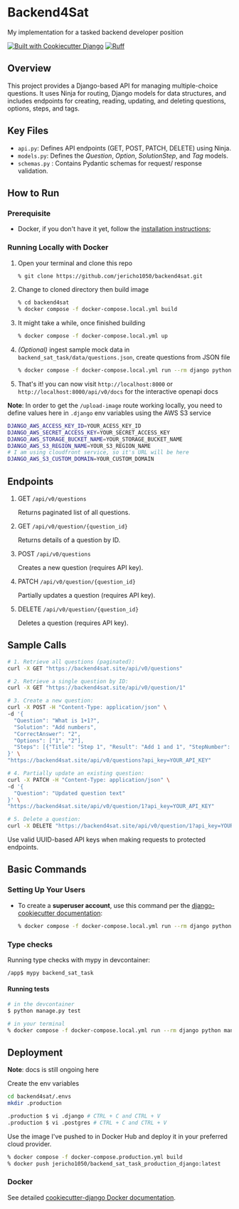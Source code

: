 # Backend4Sat

My implementation for a tasked backend developer position

[![Built with Cookiecutter Django](https://img.shields.io/badge/built%20with-Cookiecutter%20Django-ff69b4.svg?logo=cookiecutter)](https://github.com/cookiecutter/cookiecutter-django/)
[![Ruff](https://img.shields.io/endpoint?url=https://raw.githubusercontent.com/astral-sh/ruff/main/assets/badge/v2.json)](https://github.com/astral-sh/ruff)

## Overview

This project provides a Django-based API for managing multiple-choice questions. It uses Ninja for routing, Django models for data structures, and includes endpoints for creating, reading, updating, and deleting questions, options, steps, and tags.

## Key Files

- `api.py`: Defines API endpoints (GET, POST, PATCH, DELETE) using Ninja.
- `models.py`: Defines the *Question*, *Option*, *SolutionStep*, and *Tag* models.
- `schemas.py` : Contains Pydantic schemas for request/
response validation.

## How to Run

### **Prerequisite**

- Docker, if you don't have it yet, follow the [installation instructions](https://docs.docker.com/get-started/get-docker/#supported-platforms);

### Running Locally with Docker

1. Open your terminal and clone this repo

    ```sh
    % git clone https://github.com/jericho1050/backend4sat.git
    ```

2. Change to cloned directory then build image

   ```bash
   % cd backend4sat 
   % docker compose -f docker-compose.local.yml build
   ```

3. It might take a while, once finished building

   ```bash
   % docker compose -f docker-compose.local.yml up
   ```

4. *(Optional)* ingest sample mock data in `backend_sat_task/data/questions.json`, create questions from JSON file

    ```bash
    % docker compose -f docker-compose.local.yml run --rm django python manage.py ingest_questions
    ```

5. That's it! you can now visit `http://localhost:8000` or `http://localhost:8000/api/v0/docs` for the interactive openapi docs

**Note**: In order to get the `/upload-image` route working locally, you need to define values here in `.django` env variables using the AWS S3 service

```sh
DJANGO_AWS_ACCESS_KEY_ID=YOUR_ACESS_KEY_ID
DJANGO_AWS_SECRET_ACCESS_KEY=YOUR_SECRET_ACCESS_KEY
DJANGO_AWS_STORAGE_BUCKET_NAME=YOUR_STORAGE_BUCKET_NAME
DJANGO_AWS_S3_REGION_NAME=YOUR_S3_REGION_NAME
# I am using cloudfront service, so it's URL will be here
DJANGO_AWS_S3_CUSTOM_DOMAIN=YOUR_CUSTOM_DOMAIN
```

## Endpoints

1. GET `/api/v0/questions`  

   Returns paginated list of all questions.

2. GET `/api/v0/question/{question_id}`  

   Returns details of a question by ID.

3. POST `/api/v0/questions`  

   Creates a new question (requires API key).

4. PATCH `/api/v0/question/{question_id}`  

   Partially updates a question (requires API key).

5. DELETE `/api/v0/question/{question_id}`  

   Deletes a question (requires API key).

## Sample Calls

```bash
# 1. Retrieve all questions (paginated):
curl -X GET "https://backend4sat.site/api/v0/questions"

# 2. Retrieve a single question by ID:
curl -X GET "https://backend4sat.site/api/v0/question/1"

# 3. Create a new question:
curl -X POST -H "Content-Type: application/json" \
-d '{
  "Question": "What is 1+1?",
  "Solution": "Add numbers",
  "CorrectAnswer": "2",
  "Options": ["1", "2"],
  "Steps": [{"Title": "Step 1", "Result": "Add 1 and 1", "StepNumber": 1}]
}' \
"https://backend4sat.site/api/v0/questions?api_key=YOUR_API_KEY"

# 4. Partially update an existing question:
curl -X PATCH -H "Content-Type: application/json" \
-d '{
  "Question": "Updated question text"
}' \
"https://backend4sat.site/api/v0/question/1?api_key=YOUR_API_KEY"

# 5. Delete a question:
curl -X DELETE "https://backend4sat.site/api/v0/question/1?api_key=YOUR_API_KEY"
```

Use valid UUID-based API keys when making requests to protected endpoints.

## Basic Commands

### Setting Up Your Users

- To create a **superuser account**, use this command per the [django-cookiecutter documentation](https://cookiecutter-django.readthedocs.io/en/latest/2-local-development/developing-locally-docker.html#execute-management-commands):

    ```sh
    % docker compose -f docker-compose.local.yml run --rm django python manage.py createsuperuser
    ```

### Type checks

Running type checks with mypy in devcontainer:

```sh
/app$ mypy backend_sat_task
```

#### Running tests

```sh
# in the devcontainer
$ python manage.py test
```

```sh
# in your terminal
% docker compose -f docker-compose.local.yml run --rm django python manage.py test
```

## Deployment

**Note**: docs is still ongoing here

Create the env variables

```sh
cd backend4sat/.envs
mkdir .production
```

```sh
.production $ vi .django # CTRL + C and CTRL + V
.production $ vi .postgres # CTRL + C and CTRL + V
```

Use the image I've pushed to in Docker Hub and deploy it in your preferred cloud provider.

```sh
% docker compose -f docker-compose.production.yml build
% docker push jericho1050/backend_sat_task_production_django:latest
```

### Docker

See detailed [cookiecutter-django Docker documentation](https://cookiecutter-django.readthedocs.io/en/latest/3-deployment/deployment-with-docker.html).
